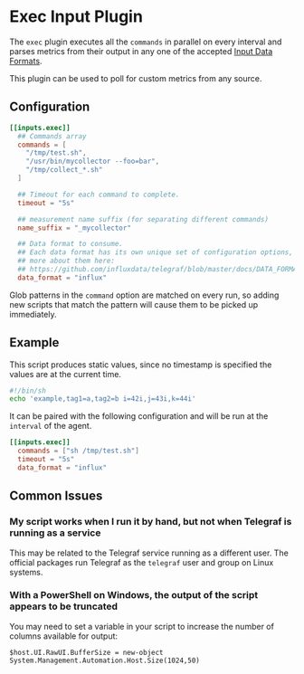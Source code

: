 # Exec Input Plugin

The `exec` plugin executes all the `commands` in parallel on every interval and parses metrics from
their output in any one of the accepted [Input Data Formats](https://github.com/influxdata/telegraf/blob/master/docs/DATA_FORMATS_INPUT.md).

This plugin can be used to poll for custom metrics from any source.

## Configuration

```toml
[[inputs.exec]]
  ## Commands array
  commands = [
    "/tmp/test.sh",
    "/usr/bin/mycollector --foo=bar",
    "/tmp/collect_*.sh"
  ]

  ## Timeout for each command to complete.
  timeout = "5s"

  ## measurement name suffix (for separating different commands)
  name_suffix = "_mycollector"

  ## Data format to consume.
  ## Each data format has its own unique set of configuration options, read
  ## more about them here:
  ## https://github.com/influxdata/telegraf/blob/master/docs/DATA_FORMATS_INPUT.md
  data_format = "influx"
```

Glob patterns in the `command` option are matched on every run, so adding new
scripts that match the pattern will cause them to be picked up immediately.

## Example

This script produces static values, since no timestamp is specified the values are at the current time.

```sh
#!/bin/sh
echo 'example,tag1=a,tag2=b i=42i,j=43i,k=44i'
```

It can be paired with the following configuration and will be run at the `interval` of the agent.

```toml
[[inputs.exec]]
  commands = ["sh /tmp/test.sh"]
  timeout = "5s"
  data_format = "influx"
```

## Common Issues

### My script works when I run it by hand, but not when Telegraf is running as a service

This may be related to the Telegraf service running as a different user.  The
official packages run Telegraf as the `telegraf` user and group on Linux
systems.

### With a PowerShell on Windows, the output of the script appears to be truncated

You may need to set a variable in your script to increase the number of columns
available for output:

```shell
$host.UI.RawUI.BufferSize = new-object System.Management.Automation.Host.Size(1024,50)
```
